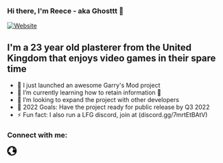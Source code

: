 ### Hi there, I'm Reece - aka Ghosttt 👋

[![Website](https://img.shields.io/website?label=manifestrp.eu&style=for-the-badge&url=https%3A%2F%2Fmanifestrp.eu)](https://manifestrp.eu)

## I'm a 23 year old plasterer from the United Kingdom that enjoys video games in their spare time

- 🔭 I just launched an awesome Garry's Mod project
- 🌱 I’m currently learning how to retain information 🤣
- 👯 I’m looking to expand the project with other developers
- 🥅 2022 Goals: Have the project ready for public release by Q3 2022
- ⚡ Fun fact: I also run a LFG discord, join at (discord.gg/7mrtEtBAtV)


### Connect with me:

[<img align="left" alt="ManifestRP.eu" width="22px" src="https://raw.githubusercontent.com/iconic/open-iconic/master/svg/globe.svg" />][website]

<br />


[github]: https://github.com/ljboxf
[website]: https://manifestrp.eu

<!--
**ljboxf/ljboxf** is a ✨ _special_ ✨ repository because its `README.md` (this file) appears on your GitHub profile.

Here are some ideas to get you started:

- 🔭 I’m currently working on ...
- 🌱 I’m currently learning ...
- 👯 I’m looking to collaborate on ...
- 🤔 I’m looking for help with ...
- 💬 Ask me about ...
- 📫 How to reach me: ...
- 😄 Pronouns: ...
- ⚡ Fun fact: ...
-->
